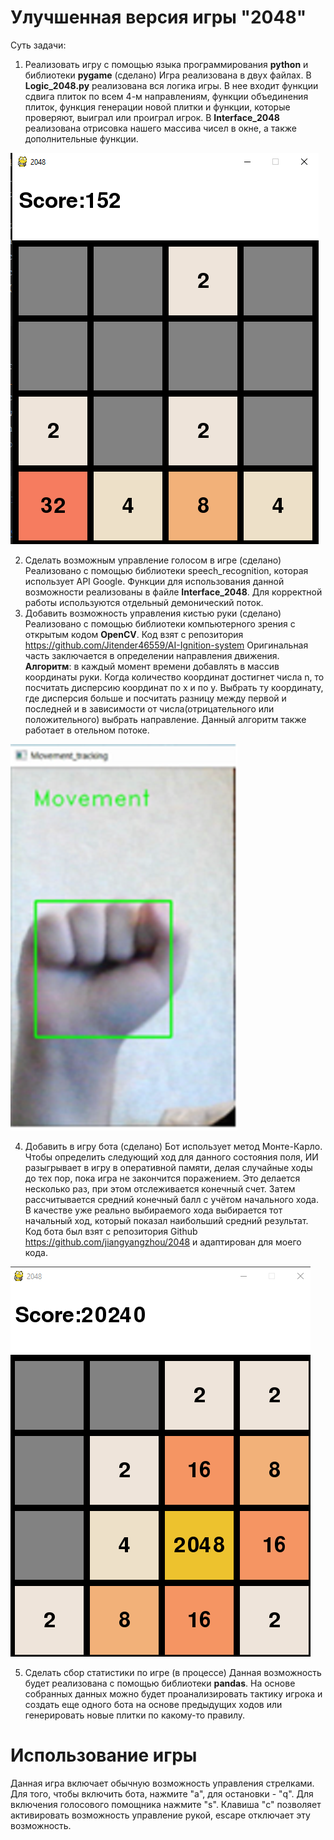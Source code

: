 # Улучшенная версия игры "2048"
Суть задачи:
1. Реализовать игру с помощью языка программирования **python** и библиотеки **pygame** (сделано)
Игра реализована в двух файлах. В **Logic_2048.py** реализована вся логика игры. В нее входит функции сдвига плиток по всем 4-м направлениям, функции объединения плиток, функция генерации новой плитки и функции, которые проверяют, выиграл или проиграл игрок. В **Interface_2048** реализована отрисовка нашего массива чисел в окне, а также дополнительные функции.

![Результат работы](/Game_2048.png)

2. Сделать возможным управление голосом в игре (сделано)
Реализовано с помощью библиотеки speech_recognition, которая использует API Google. Функции для использования данной возможности реализованы в файле **Interface_2048**. Для корректной работы используются отдельный демонический поток.
3. Добавить возможность управления кистью руки (сделано)
Реализовано с помощью библиотеки компьютерного зрения с открытым кодом **OpenCV**. Код взят с репозитория https://github.com/Jitender46559/AI-Ignition-system Оригинальная часть заключается в определении направления движения. **Алгоритм**: в каждый момент времени добавлять в массив координаты руки. Когда количество координат достигнет числа n, то посчитать дисперсию координат по х и по у. Выбрать ту координату, где дисперсия больше и посчитать разницу между первой и последней и в зависимости от числа(отрицательного или положительного) выбрать направление. Данный алгоритм также работает в отельном потоке.

![Алгоритм направления движения](/hand_detection.png)

4. Добавить в игру бота (сделано)
Бот использует метод Монте-Карло. Чтобы определить следующий ход для данного состояния поля, ИИ разыгрывает в игру в оперативной памяти, делая случайные ходы до тех пор, пока игра не закончится поражением. Это делается несколько раз, при этом отслеживается конечный счет. Затем рассчитывается средний конечный балл с учётом начального хода. В качестве уже реально выбираемого хода выбирается тот начальный ход, который показал наибольший средний результат. Код бота был взят с репозитория Github https://github.com/jiangyangzhou/2048 и адаптирован для моего кода.

![Пример игры бота](/Bot_game.png)

5. Сделать сбор статистики по игре (в процессе)
Данная возможность будет реализована с помощью библиотеки **pandas**. На основе собранных данных можно будет проанализировать тактику игрока и создать еще одного бота на основе предыдущих ходов или генерировать новые плитки по какому-то правилу.
# Использование игры
Данная игра включает обычную возможность управления стрелками. Для того, чтобы включить бота, нажмите "a", для остановки - "q". Для включения голосового помощника нажмите "s". Клавиша "c" позволяет активировать возможность управление рукой, escape отключает эту возможность.
